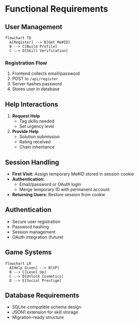 # Functional Requirements

## User Management
```mermaid
flowchart TD
  A[Register] --> B[Get Me#ID]
  B --> C[Build Profile]
  C --> D[Skill Verification]
```

### Registration Flow
1. Frontend collects email/password
2. POST to `/api/register`
3. Server hashes password
4. Stores user in database

## Help Interactions
1. **Request Help**
   - Tag skills needed
   - Set urgency level
2. **Provide Help**
   - Solution submission
   - Rating received
   - Chain inheritance

## Session Handling
- **First Visit:** Assign temporary Me#ID stored in session cookie
- **Authentication:** 
  - Email/password or OAuth login
  - Merge temporary ID with permanent account
- **Returning Users:** Restore session from cookie

## Authentication
- Secure user registration
- Password hashing
- Session management
- OAuth integration (future)

## Game Systems
```mermaid
flowchart LR
  A[Help Given] --> B[XP]
  B --> C[Level Up]
  C --> D[Unlock Cosmetics]
  D --> E[Social Prestige]
```

## Database Requirements
- SQLite-compatible schema design
- JSON1 extension for skill storage
- Migration-ready structure
